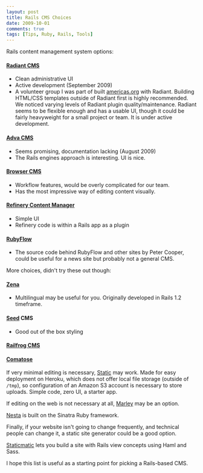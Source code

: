 ```yaml
---
layout: post
title: Rails CMS Choices
date: 2009-10-01
comments: true
tags: [Tips, Ruby, Rails, Tools]
---
```


Rails content management system options:

#### [Radiant CMS](http://radiantcms.org/)

 - Clean administrative UI
 - Active development (September 2009)
 - A volunteer group I was part of built [americas.org](http://americas.org) with Radiant. Building HTML/CSS templates outside of Radiant first is highly recommended. We noticed varying levels of Radiant plugin quality/maintenance. Radiant seems to be flexible enough and has a usable UI, though it could be fairly heavyweight for a small project or team. It is under active development.

#### [Adva CMS](http://adva-cms.org/)

 - Seems promising, documentation lacking (August 2009)
 - The Rails engines approach is interesting. UI is nice.

#### [Browser CMS](http://www.browsercms.com/)

 - Workflow features, would be overly complicated for our team.
 - Has the most impressive way of editing content visually.

#### [Refinery Content Manager](http://refinerycms.com/)

 - Simple UI
 - Refinery code is within a Rails app as a plugin

#### [RubyFlow](http://github.com/Sutto/rubyflow)

 - The source code behind RubyFlow and other sites by Peter Cooper, could be useful for a news site but probably not a general CMS.


More choices, didn't try these out though:

#### [Zena](http://zenadmin.org/)

 - Multilingual may be useful for you. Originally developed in Rails 1.2 timeframe.

#### [Seed](http://github.com/desaperados/seed) CMS

 - Good out of the box styling

#### [Railfrog CMS](http://www.railfrog.com/)
#### [Comatose](http://comatose.rubyforge.org/)

If very minimal editing is necessary, [Static](http://github.com/trevorturk/static) may work. Made for easy deployment on Heroku, which does not offer local file storage (outside of `/tmp`), so configuration of an Amazon S3 account is necessary to store uploads. Simple code, zero UI, a starter app.

If editing on the web is not necessary at all, [Marley](http://github.com/karmi/marley) may be an option.

[Nesta](http://effectif.com/nesta) is built on the Sinatra Ruby framework.

Finally, if your website isn't going to change frequently, and technical people can change it, a static site generator could be a good option. 

[Staticmatic](http://staticmatic.rubyforge.org/) lets you build a site with Rails view concepts using Haml and Sass.

I hope this list is useful as a starting point for picking a Rails-based CMS.
